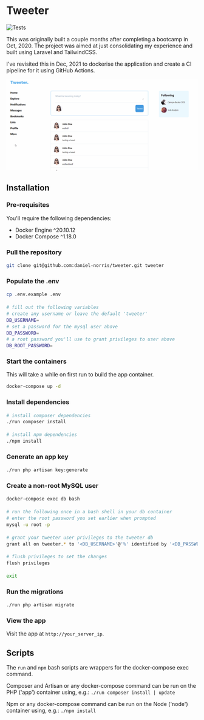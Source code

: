 # Tweeter

![Tests](https://github.com/daniel-norris/tweeter/actions/workflows/main.yml/badge.svg?branch=master)

This was originally built a couple months after completing a bootcamp in Oct, 2020. The project was aimed at just consolidating my experience and built using Laravel and TailwindCSS. 

I've revisited this in Dec, 2021 to dockerise the application and create a CI pipeline for it using GitHub Actions. 

![recording](images/tweeter.gif)

## Installation

### Pre-requisites
You'll require the following dependencies:

- Docker Engine ^20.10.12
- Docker Compose ^1.18.0

### Pull the repository

```bash
git clone git@github.com:daniel-norris/tweeter.git tweeter
```

### Populate the .env

```bash
cp .env.example .env

# fill out the following variables
# create any username or leave the default 'tweeter'
DB_USERNAME=
# set a password for the mysql user above
DB_PASSWORD=
# a root password you'll use to grant privileges to user above
DB_ROOT_PASSWORD=
```

### Start the containers
This will take a while on first run to build the app container.

```bash
docker-compose up -d
```

### Install dependencies

```bash
# install composer dependencies
./run composer install

# install npm dependencies
./npm install

```

### Generate an app key

```bash
./run php artisan key:generate
```

### Create a non-root MySQL user

```bash
docker-compose exec db bash

# run the following once in a bash shell in your db container
# enter the root password you set earlier when prompted
mysql -u root -p

# grant your tweeter user privileges to the tweeter db
grant all on tweeter.* to '<DB_USERNAME>'@'%' identified by '<DB_PASSWORD>';

# flush privileges to set the changes
flush privileges

exit
```

### Run the migrations

```bash
./run php artisan migrate
```

### View the app
Visit the app at `http://your_server_ip`.

## Scripts
The `run` and `npm` bash scripts are wrappers for the docker-compose exec command. 

Composer and Artisan or any docker-compose command can be run on the PHP ('app') container using, e.g.:
`./run composer install | update`

Npm or any docker-compose command can be run on the Node ('node') container using, e.g.:
`./npm install`